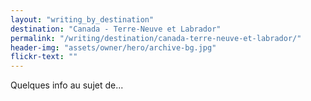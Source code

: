 ```yaml
---
layout: "writing_by_destination"
destination: "Canada - Terre-Neuve et Labrador"
permalink: "/writing/destination/canada-terre-neuve-et-labrador/"
header-img: "assets/owner/hero/archive-bg.jpg"
flickr-text: ""
---
```


Quelques info au sujet de...